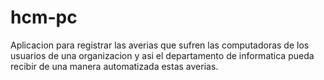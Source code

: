 hcm-pc
======

Aplicacion para registrar las averias que sufren las computadoras de los usuarios de una organizacion y asi el departamento de informatica pueda recibir de una manera automatizada estas averias.
